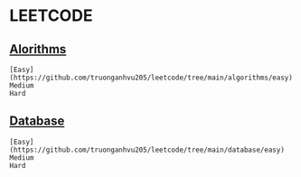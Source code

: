 # LEETCODE
## [Alorithms](https://github.com/truonganhvu205/leetcode/tree/main/algorithms)
    [Easy](https://github.com/truonganhvu205/leetcode/tree/main/algorithms/easy)
    Medium
    Hard

## [Database](https://github.com/truonganhvu205/leetcode/tree/main/database)
    [Easy](https://github.com/truonganhvu205/leetcode/tree/main/database/easy)
    Medium
    Hard